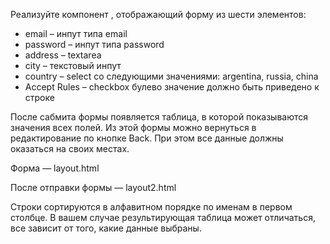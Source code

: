 Реализуйте компонент <MyForm>, отображающий форму из шести элементов:

* email – инпут типа email
* password – инпут типа password
* address – textarea
* city – текстовый инпут
* country – select со следующими значениями: argentina, russia, china
* Accept Rules – checkbox булево значение должно быть приведено к строке

После сабмита формы появляется таблица, в которой показываются значения всех полей. Из этой формы можно вернуться в редактирование по кнопке Back. При этом все данные должны оказаться на своих местах.


Форма — layout.html

После отправки формы — layout2.html


Строки сортируются в алфавитном порядке по именам в первом столбце. В вашем случае результирующая таблица может отличаться, все зависит от того, какие данные выбраны.
